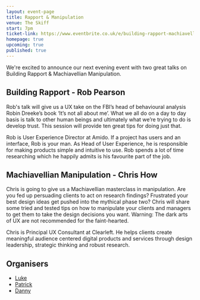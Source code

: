 ```yaml
---
layout: event-page	
title: Rapport & Manipulation
venue: The Skiff
start: 7pm
ticket-link: https://www.eventbrite.co.uk/e/building-rapport-machiavellian-manipulation-tickets-35591176166
homepage: true
upcoming: true
published: true
---
```


We're excited to announce our next evening event with two great talks on Building Rapport & Machiavellian Manipulation.

## Building Rapport - Rob Pearson

Rob's talk will give us a UX take on the FBI’s head of behavioural analysis Robin Dreeke’s book ‘It’s not all about me’. What we all do on a day to day basis is talk to other human beings and ultimately what we’re trying to do is develop trust. This session will provide ten great tips for doing just that. 

Rob is User Experience Director at Amido. If a project has users and an interface, Rob is your man. As Head of User Experience, he is responsible for making products simple and intuitive to use. Rob spends a lot of time researching which he happily admits is his favourite part of the job.

## Machiavellian Manipulation - Chris How

Chris is going to give us a Machiavellian masterclass in manipulation. Are you fed up persuading clients to act on research findings? Frustrated your best design ideas get pushed into the mythical phase two? Chris will share some tried and tested tips on how to manipulate your clients and managers to get them to take the design decisions you want. Warning: The dark arts of UX are not recommended for the faint-hearted.

Chris is Principal UX Consultant at Clearleft. He helps clients create meaningful audience centered digital products and services through design leadership, strategic thinking and robust research.

## Organisers

- <a href="http://uxbrighton.org.uk/about/#luke">Luke</a>
- <a href="http://uxbrighton.org.uk/about/#patrick">Patrick</a>
- <a href="http://uxbrighton.org.uk/about/#danny">Danny</a>
